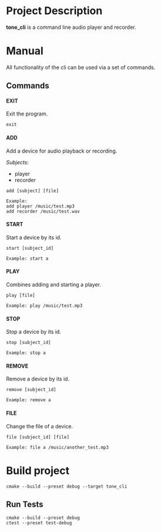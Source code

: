 # Project Description

**tone_cli** is a command line audio player and recorder.

# Manual

All functionality of the cli can be used via a set of commands.

## Commands

#### EXIT

Exit the program.

```
exit
```

#### ADD

Add a device for audio playback or recording.

*Subjects:*
- player
- recorder

```
add [subject] [file]

Example:
add player /music/test.mp3
add recorder /music/test.wav
```

#### START

Start a device by its id.

```
start [subject_id]

Example: start a
```

#### PLAY

Combines adding and starting a player.

```
play [file]

Example: play /music/test.mp3
```

#### STOP

Stop a device by its id.

```
stop [subject_id]

Example: stop a
```

#### REMOVE

Remove a device by its id.

```
remove [subject_id]

Example: remove a
```

#### FILE

Change the file of a device.

```
file [subject_id] [file]

Example: file a /music/another_test.mp3
```

# Build project

```
cmake --build --preset debug --target tone_cli
```

## Run Tests

```
cmake --build --preset debug
ctest --preset test-debug
```
